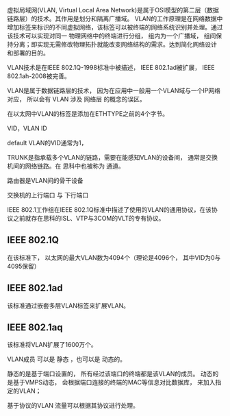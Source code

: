 虚拟局域网(VLAN, Virtual Local Area Network)是属于OSI模型的第二层（数据链路层）的技术。其作用是划分和隔离广播域。
VLAN的工作原理是在网络数据中增加标签来标识的不同虚拟网络，该标签可以被终端的网络系统识别并处理。通过该技术可以实现对同一
物理网络中的终端进行分组， 组内为一个广播域， 组间保持分离；即实现无需修改物理拓扑就能改变网络结构的需求。达到简化网络设计
和部署的目的。

VLAN技术是在IEEE 802.1Q-1998标准中被描述， IEEE 802.1ad被扩展， IEEE 802.1ah-2008被完善。

VLAN是属于数据链路层的技术， 因为在应用中一般用一个VLAN域与一个IP网络对应， 所以会有 VLAN 涉及 网络层 的概念的误区。



在以太网中VLAN的标签是添加在ETHTYPE之前的4个字节。


VID，VLAN ID

default VLAN的VID通常为1， 




TRUNK是指承载多个VLAN的链路，需要在能感知VLAN的设备间， 通常是交换机间的网络链路。在 思科中也被称为 通道。


路由器是VLAN间的骨干设备

交换机的上行端口 与 下行端口



IEEE 802.1工作组在IEEE 802.1Q标准中描述了使用的VLAN的通用协议，在该协议之前就存在思科的ISL、VTP与3COM的VLT的专有协议。


IEEE 802.1Q
------------
在该标准下， 以太网的最大VLAN数为4094个（理论是4096个， 其中VID为0与4095保留）

IEEE 802.1ad
------------

该标准通过嵌套多层VLAN标签来扩展VLAN。

IEEE 802.1aq
------------

该标准将VLAN扩展了1600万个。




VLAN成员 可以是 静态 ，也可以是 动态的。

静态的是基于端口设置的， 所有经过该端口的终端都是该VLAN的成员。
动态的是基于VMPS动态， 会根据端口连接的终端的MAC等信息对比数据库， 来加入指定的VLAN；


基于协议的VLAN 流量可以根据其协议进行处理。









